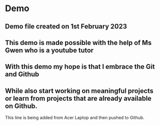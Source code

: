 # Demo
## Demo file created on 1st February 2023
## This demo is made possible with the help of Ms Gwen who is a youtube tutor
## With this demo my hope is that I embrace the Git and Github
## While also start working on meaningful projects or learn from projects that are already available on Github.

This line is being added from Acer Laptop and then pushed to Github.